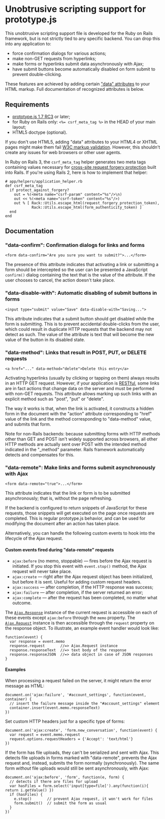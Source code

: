Unobtrusive scripting support for prototype.js
==============================================

This unobtrusive scripting support file is developed for the Ruby on Rails framework, but is not strictly tied to any specific backend. You can drop this into any application to:

- force confirmation dialogs for various actions;
- make non-GET requests from hyperlinks;
- make forms or hyperlinks submit data asynchronously with Ajax;
- have submit buttons become automatically disabled on form submit to prevent double-clicking.

These features are achieved by adding certain ["data" attributes][data] to your HTML markup. Full documentation of recognized attributes is below.

Requirements
------------

- [prototype.js 1.7 RC3][proto] or later;
- for Ruby on Rails only: `<%= csrf_meta_tag %>` in the HEAD of your main layout;
- HTML5 doctype (optional).

If you don't use HTML5, adding "data" attributes to your HTML4 or XHTML pages might make them fail [W3C markup validation][validator]. However, this shouldn't create any issues for web browsers or other user agents.

In Ruby on Rails 3, the `csrf_meta_tag` helper generates two meta tags containing values necessary for [cross-site request forgery protection][csrf] built into Rails. If you're using Rails 2, here is how to implement that helper:

    # app/helpers/application_helper.rb
    def csrf_meta_tag
      if protect_against_forgery?
        out = %(<meta name="csrf-param" content="%s"/>\n)
        out << %(<meta name="csrf-token" content="%s"/>)
        out % [ Rack::Utils.escape_html(request_forgery_protection_token),
                Rack::Utils.escape_html(form_authenticity_token) ]
      end
    end

Documentation
-------------

### "data-confirm": Confirmation dialogs for links and forms

    <form data-confirm="Are you sure you want to submit?">...</form>

The presence of this attribute indicates that activating a link or submitting a form should be intercepted so the user can be presented a JavaScript `confirm()` dialog containing the text that is the value of the attribute. If the user chooses to cancel, the action doesn't take place.

### "data-disable-with": Automatic disabling of submit buttons in forms

    <input type="submit" value="Save" data-disable-with="Saving...">

This attribute indicates that a submit button should get disabled while the form is submitting. This is to prevent accidental double-clicks from the user, which could result in duplicate HTTP requests that the backend may not detect as such. The value of the attribute is text that will become the new value of the button in its disabled state.

### "data-method": Links that result in POST, PUT, or DELETE requests

    <a href="..." data-method="delete">Delete this entry</a>

Activating hyperlinks (usually by clicking or tapping on them) always results in an HTTP GET request. However, if your application is [RESTful][], some links are in fact actions that change data on the server and must be performed with non-GET requests. This attribute allows marking up such links with an explicit method such as "post", "put" or "delete".

The way it works is that, when the link is activated, it constructs a hidden form in the document with the "action" attribute corresponding to "href" value of the link and the method corresponding to "data-method" value, and submits that form.

Note for non-Rails backends: because submitting forms with HTTP methods other than GET and POST isn't widely supported across browsers, all other HTTP methods are actually sent over POST with the intended method indicated in the "_method" parameter. Rails framework automatically detects and compensates for this.

### "data-remote": Make links and forms submit asynchronously with Ajax

    <form data-remote="true">...</form>

This attribute indicates that the link or form is to be submitted asynchronously; that is, without the page refreshing.

If the backend is configured to return snippets of JavaScript for these requests, those snippets will get executed on the page once requests are completed. This is regular prototype.js behavior, and can be used for modifying the document after an action has taken place.

Alternatively, you can handle the following custom events to hook into the lifecycle of the Ajax request.

#### Custom events fired during "data-remote" requests

- `ajax:before` (no memo, stoppable) — fires before the Ajax request is initiated. If you stop this event with `event.stop()` method, the Ajax request will never take place.
- `ajax:create` — right after the Ajax request object has been initialized, but before it is sent. Useful for adding custom request headers.
- `ajax:success` — after completion, if the HTTP response was success;
- `ajax:failure` — after completion, if the server returned an error;
- `ajax:complete` — after the request has been completed, no matter what outcome.

The [`Ajax.Response`][response] instance of the current request is accessible on each of these events except `ajax:before` through the `memo` property. The [`Ajax.Request`][ajax] instance is then accessible through the `request` property on the response object. To illustrate, an example event handler would look like:

    function(event) {
      var response = event.memo
      response.request       //=> Ajax.Request instance
      response.responseText  //=> text body of the response
      response.responseJSON  //=> data object in case of JSON responses
    }

#### Examples

When processing a request failed on the server, it might return the error message as HTML:

    document.on('ajax:failure', '#account_settings', function(event, container) {
      // insert the failure message inside the "#account_settings" element
      container.insert(event.memo.responseText)
    })

Set custom HTTP headers just for a specific type of forms:

    document.on('ajax:create', 'form.new_conversation', function(event) {
      var request = event.memo.request
      request.options.requestHeaders = {'Accept': 'text/html'}
    })

If the form has file uploads, they can't be serialized and sent with Ajax. This detects file uploads in forms marked with "data-remote", prevents the Ajax request and, instead, submits the form normally (synchronously). The same form *without* file uploads would still be sent asynchronously, with Ajax:

    document.on('ajax:before', 'form', function(e, form) {
      // detects if there are files for upload
      var hasFiles = form.select('input[type=file]').any(function(i){ return i.getValue() })
      if (hasFiles) {
        e.stop()       // prevent Ajax request, it won't work for files
        form.submit()  // submit the form as usual
      }
    })

[data]: http://dev.w3.org/html5/spec/elements.html#embedding-custom-non-visible-data-with-the-data-attributes "Embedding custom non-visible data with the data-* attributes"
[proto]: http://prototypejs.org/2010/10/12/prototype-1-7-rc3-support-for-ie9
[validator]: http://validator.w3.org/
[csrf]: http://api.rubyonrails.org/classes/ActionController/RequestForgeryProtection.html
[RESTful]: http://en.wikipedia.org/wiki/Representational_State_Transfer "Representational State Transfer"
[ajax]: http://prototypejs.github.com/doc/edge/ajax/Ajax/Request/
[response]: http://prototypejs.github.com/doc/edge/ajax/Ajax/Response/